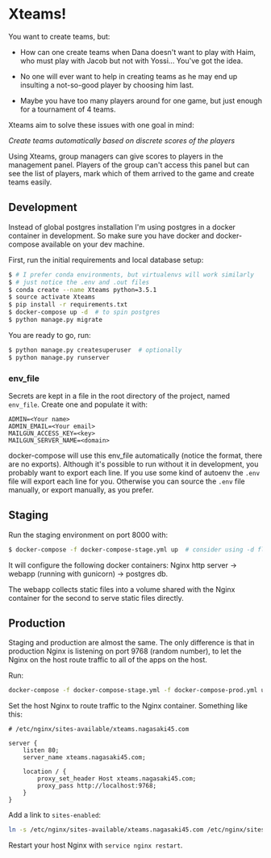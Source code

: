 Xteams!
=======

You want to create teams, but:

- How can one create teams when Dana doesn't want to play with Haim, who must play with Jacob but not with Yossi... You've got the idea.

- No one will ever want to help in creating teams as he may end up insulting a not-so-good player by choosing him last.

- Maybe you have too many players around for one game, but just enough for a tournament of 4 teams.

Xteams aim to solve these issues with one goal in mind:

_Create teams automatically based on discrete scores of the players_

Using Xteams, group managers can give scores to players in the management panel. Players of the group can't access this panel but can see the list of players, mark which of them arrived to the game and create teams easily.

## Development

Instead of global postgres installation I'm using postgres in a docker container in development. So make sure you have docker and docker-compose available on your dev machine.

First, run the initial requirements and local database setup:

```bash
$ # I prefer conda environments, but virtualenvs will work similarly
$ # just notice the .env and .out files
$ conda create --name Xteams python=3.5.1
$ source activate Xteams
$ pip install -r requirements.txt
$ docker-compose up -d  # to spin postgres
$ python manage.py migrate
```

You are ready to go, run:

```bash
$ python manage.py createsuperuser  # optionally
$ python manage.py runserver
```

### env_file

Secrets are kept in a file in the root directory of the project, named `env_file`. Create one and populate it with:

```
ADMIN=<Your name>
ADMIN_EMAIL=<Your email>
MAILGUN_ACCESS_KEY=<key>
MAILGUN_SERVER_NAME=<domain>
```

docker-compose will use this env_file automatically (notice the format, there are no exports).
Although it's possible to run without it in development, you probably want to export each line. If you use some kind of autoenv the `.env` file will export each line for you. Otherwise you can source the `.env` file manually, or export manually, as you prefer.

## Staging

Run the staging environment on port 8000 with:

```bash
$ docker-compose -f docker-compose-stage.yml up  # consider using -d flag for running in the background
```

It will configure the following docker containers: Nginx http server -> webapp (running with gunicorn) -> postgres db.

The webapp collects static files into a volume shared with the Nginx container for the second to serve static files directly.

## Production

Staging and production are almost the same. The only difference is that in production Nginx is listening on port 9768 (random number), to let the Nginx on the host route traffic to all of the apps on the host.

Run:

```bash
docker-compose -f docker-compose-stage.yml -f docker-compose-prod.yml up -d
```

Set the host Nginx to route traffic to the Nginx container. Something like this:

```
# /etc/nginx/sites-available/xteams.nagasaki45.com

server {
    listen 80;
    server_name xteams.nagasaki45.com;

    location / {
        proxy_set_header Host xteams.nagasaki45.com;
        proxy_pass http://localhost:9768;
    }
}
```

Add a link to `sites-enabled`:

```bash
ln -s /etc/nginx/sites-available/xteams.nagasaki45.com /etc/nginx/sites-enabled/xteams.nagasaki45.com
```

Restart your host Nginx with `service nginx restart`.
